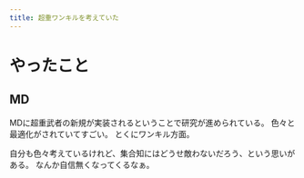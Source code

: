 ```yaml
---
title: 超重ワンキルを考えていた
---
```


# やったこと

## MD

MDに超重武者の新規が実装されるということで研究が進められている。
色々と最適化がされていてすごい。
とくにワンキル方面。

自分も色々考えているけれど、集合知にはどうせ敵わないだろう、という思いがある。
なんか自信無くなってくるなぁ。

